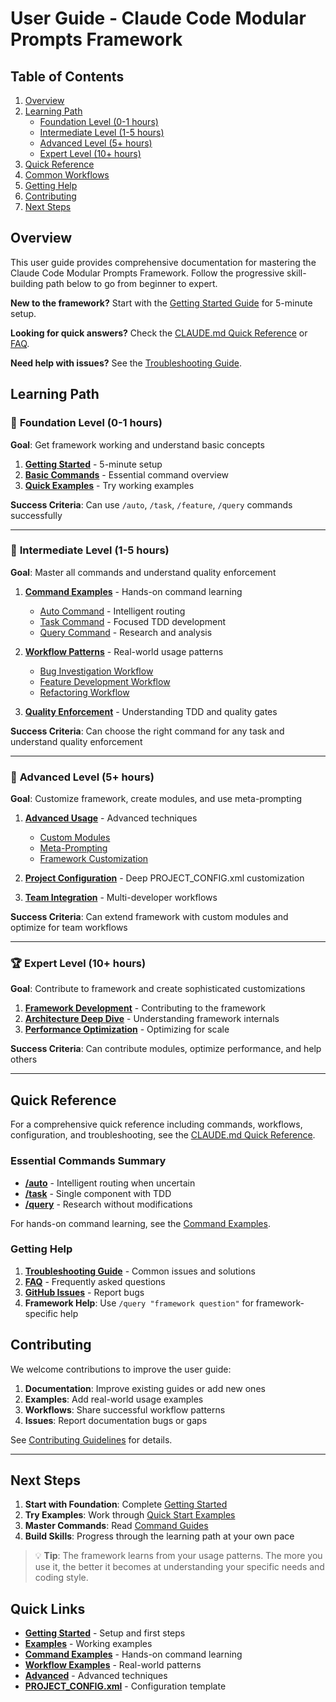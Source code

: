 # User Guide - Claude Code Modular Prompts Framework

## Table of Contents
1. [Overview](#overview)
2. [Learning Path](#learning-path)
   - [Foundation Level (0-1 hours)](#foundation-level-0-1-hours)
   - [Intermediate Level (1-5 hours)](#intermediate-level-1-5-hours)
   - [Advanced Level (5+ hours)](#advanced-level-5-hours)
   - [Expert Level (10+ hours)](#expert-level-10-hours)
3. [Quick Reference](#quick-reference)
4. [Common Workflows](#common-workflows)
5. [Getting Help](#getting-help)
6. [Contributing](#contributing)
7. [Next Steps](#next-steps)

## Overview
This user guide provides comprehensive documentation for mastering the Claude Code Modular Prompts Framework. Follow the progressive skill-building path below to go from beginner to expert.

**New to the framework?** Start with the [Getting Started Guide](../../GETTING_STARTED.md) for 5-minute setup.

**Looking for quick answers?** Check the [CLAUDE.md Quick Reference](../../CLAUDE.md#quick-reference) or [FAQ](faq.md).

**Need help with issues?** See the [Troubleshooting Guide](troubleshooting.md).

## Learning Path

### 🎯 **Foundation Level** (0-1 hours)
**Goal**: Get framework working and understand basic concepts

1. **[Getting Started](../../GETTING_STARTED.md)** - 5-minute setup
2. **[Basic Commands](commands/README.md)** - Essential command overview
3. **[Quick Examples](../../examples/01-beginner/)** - Try working examples

**Success Criteria**: Can use `/auto`, `/task`, `/feature`, `/query` commands successfully

---

### 🔧 **Intermediate Level** (1-5 hours)
**Goal**: Master all commands and understand quality enforcement

1. **[Command Examples](../../examples/01-beginner/basic-commands/)** - Hands-on command learning
   - [Auto Command](../../examples/01-beginner/basic-commands/auto-command.md) - Intelligent routing
   - [Task Command](../../examples/01-beginner/basic-commands/task-command.md) - Focused TDD development
   - [Query Command](../../examples/01-beginner/basic-commands/query-command.md) - Research and analysis

2. **[Workflow Patterns](../../examples/02-intermediate/multi-command-workflows/)** - Real-world usage patterns
   - [Bug Investigation Workflow](../../examples/02-intermediate/multi-command-workflows/bug-investigation.md)
   - [Feature Development Workflow](../../examples/02-intermediate/multi-command-workflows/feature-development.md)
   - [Refactoring Workflow](../../examples/02-intermediate/multi-command-workflows/refactoring-workflow.md)

3. **[Quality Enforcement](quality-enforcement.md)** - Understanding TDD and quality gates

**Success Criteria**: Can choose the right command for any task and understand quality enforcement

---

### 🚀 **Advanced Level** (5+ hours)
**Goal**: Customize framework, create modules, and use meta-prompting

1. **[Advanced Usage](../advanced/)** - Advanced techniques
   - [Custom Modules](../advanced/custom-modules.md)
   - [Meta-Prompting](../advanced/meta-prompting.md)
   - [Framework Customization](../advanced/framework-customization.md)

2. **[Project Configuration](project-configuration.md)** - Deep PROJECT_CONFIG.xml customization

3. **[Team Integration](team-integration.md)** - Multi-developer workflows

**Success Criteria**: Can extend framework with custom modules and optimize for team workflows

---

### 🏆 **Expert Level** (10+ hours)
**Goal**: Contribute to framework and create sophisticated customizations

1. **[Framework Development](framework-development.md)** - Contributing to the framework
2. **[Architecture Deep Dive](architecture-deep-dive.md)** - Understanding framework internals
3. **[Performance Optimization](performance-optimization.md)** - Optimizing for scale

**Success Criteria**: Can contribute modules, optimize performance, and help others

---

## Quick Reference

For a comprehensive quick reference including commands, workflows, configuration, and troubleshooting, see the [CLAUDE.md Quick Reference](../../CLAUDE.md#quick-reference).

### Essential Commands Summary
- **[/auto](../../examples/01-beginner/basic-commands/auto-command.md)** - Intelligent routing when uncertain
- **[/task](../../examples/01-beginner/basic-commands/task-command.md)** - Single component with TDD
- **[/query](../../examples/01-beginner/basic-commands/query-command.md)** - Research without modifications

For hands-on command learning, see the [Command Examples](../../examples/01-beginner/basic-commands/).

### Getting Help

1. **[Troubleshooting Guide](troubleshooting.md)** - Common issues and solutions
2. **[FAQ](faq.md)** - Frequently asked questions
3. **[GitHub Issues](https://github.com/swm-sink/claude-code-modular-prompts/issues)** - Report bugs
4. **Framework Help**: Use `/query "framework question"` for framework-specific help

## Contributing

We welcome contributions to improve the user guide:

1. **Documentation**: Improve existing guides or add new ones
2. **Examples**: Add real-world usage examples
3. **Workflows**: Share successful workflow patterns
4. **Issues**: Report documentation bugs or gaps

See [Contributing Guidelines](../../CONTRIBUTING.md) for details.

---

## Next Steps

1. **Start with Foundation**: Complete [Getting Started](../../GETTING_STARTED.md)
2. **Try Examples**: Work through [Quick Start Examples](../../examples/01-beginner/)
3. **Master Commands**: Read [Command Guides](commands/)
4. **Build Skills**: Progress through the learning path at your own pace

> 💡 **Tip**: The framework learns from your usage patterns. The more you use it, the better it becomes at understanding your specific needs and coding style.

## Quick Links

- **[Getting Started](../../GETTING_STARTED.md)** - Setup and first steps
- **[Examples](../../examples/)** - Working examples
- **[Command Examples](../../examples/01-beginner/basic-commands/)** - Hands-on command learning
- **[Workflow Examples](../../examples/02-intermediate/multi-command-workflows/)** - Real-world patterns
- **[Advanced](../advanced/)** - Advanced techniques
- **[PROJECT_CONFIG.xml](../../PROJECT_CONFIG.xml)** - Configuration template